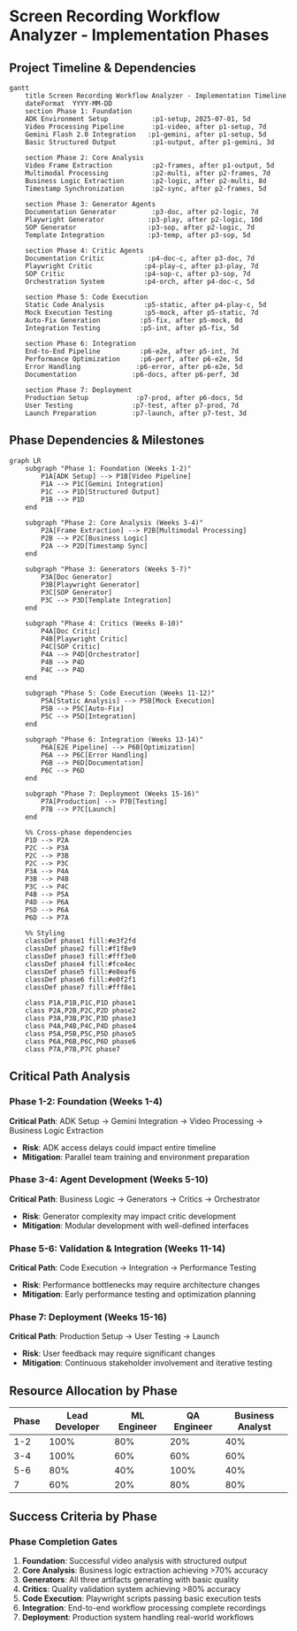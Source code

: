 # Screen Recording Workflow Analyzer - Implementation Phases

## Project Timeline & Dependencies

```mermaid
gantt
    title Screen Recording Workflow Analyzer - Implementation Timeline
    dateFormat  YYYY-MM-DD
    section Phase 1: Foundation
    ADK Environment Setup           :p1-setup, 2025-07-01, 5d
    Video Processing Pipeline       :p1-video, after p1-setup, 7d
    Gemini Flash 2.0 Integration   :p1-gemini, after p1-setup, 5d
    Basic Structured Output         :p1-output, after p1-gemini, 3d
    
    section Phase 2: Core Analysis
    Video Frame Extraction          :p2-frames, after p1-output, 5d
    Multimodal Processing           :p2-multi, after p2-frames, 7d
    Business Logic Extraction       :p2-logic, after p2-multi, 8d
    Timestamp Synchronization       :p2-sync, after p2-frames, 5d
    
    section Phase 3: Generator Agents
    Documentation Generator         :p3-doc, after p2-logic, 7d
    Playwright Generator           :p3-play, after p2-logic, 10d
    SOP Generator                  :p3-sop, after p2-logic, 7d
    Template Integration           :p3-temp, after p3-sop, 5d
    
    section Phase 4: Critic Agents
    Documentation Critic           :p4-doc-c, after p3-doc, 7d
    Playwright Critic             :p4-play-c, after p3-play, 7d
    SOP Critic                    :p4-sop-c, after p3-sop, 7d
    Orchestration System          :p4-orch, after p4-doc-c, 5d
    
    section Phase 5: Code Execution
    Static Code Analysis          :p5-static, after p4-play-c, 5d
    Mock Execution Testing        :p5-mock, after p5-static, 7d
    Auto-Fix Generation          :p5-fix, after p5-mock, 8d
    Integration Testing          :p5-int, after p5-fix, 5d
    
    section Phase 6: Integration
    End-to-End Pipeline          :p6-e2e, after p5-int, 7d
    Performance Optimization     :p6-perf, after p6-e2e, 5d
    Error Handling              :p6-error, after p6-e2e, 5d
    Documentation              :p6-docs, after p6-perf, 3d
    
    section Phase 7: Deployment
    Production Setup            :p7-prod, after p6-docs, 5d
    User Testing               :p7-test, after p7-prod, 7d
    Launch Preparation         :p7-launch, after p7-test, 3d
```

## Phase Dependencies & Milestones

```mermaid
graph LR
    subgraph "Phase 1: Foundation (Weeks 1-2)"
        P1A[ADK Setup] --> P1B[Video Pipeline]
        P1A --> P1C[Gemini Integration]
        P1C --> P1D[Structured Output]
        P1B --> P1D
    end

    subgraph "Phase 2: Core Analysis (Weeks 3-4)"
        P2A[Frame Extraction] --> P2B[Multimodal Processing]
        P2B --> P2C[Business Logic]
        P2A --> P2D[Timestamp Sync]
    end

    subgraph "Phase 3: Generators (Weeks 5-7)"
        P3A[Doc Generator]
        P3B[Playwright Generator]
        P3C[SOP Generator]
        P3C --> P3D[Template Integration]
    end

    subgraph "Phase 4: Critics (Weeks 8-10)"
        P4A[Doc Critic]
        P4B[Playwright Critic]
        P4C[SOP Critic]
        P4A --> P4D[Orchestrator]
        P4B --> P4D
        P4C --> P4D
    end

    subgraph "Phase 5: Code Execution (Weeks 11-12)"
        P5A[Static Analysis] --> P5B[Mock Execution]
        P5B --> P5C[Auto-Fix]
        P5C --> P5D[Integration]
    end

    subgraph "Phase 6: Integration (Weeks 13-14)"
        P6A[E2E Pipeline] --> P6B[Optimization]
        P6A --> P6C[Error Handling]
        P6B --> P6D[Documentation]
        P6C --> P6D
    end

    subgraph "Phase 7: Deployment (Weeks 15-16)"
        P7A[Production] --> P7B[Testing]
        P7B --> P7C[Launch]
    end

    %% Cross-phase dependencies
    P1D --> P2A
    P2C --> P3A
    P2C --> P3B
    P2C --> P3C
    P3A --> P4A
    P3B --> P4B
    P3C --> P4C
    P4B --> P5A
    P4D --> P6A
    P5D --> P6A
    P6D --> P7A

    %% Styling
    classDef phase1 fill:#e3f2fd
    classDef phase2 fill:#f1f8e9
    classDef phase3 fill:#fff3e0
    classDef phase4 fill:#fce4ec
    classDef phase5 fill:#e8eaf6
    classDef phase6 fill:#e0f2f1
    classDef phase7 fill:#fff8e1

    class P1A,P1B,P1C,P1D phase1
    class P2A,P2B,P2C,P2D phase2
    class P3A,P3B,P3C,P3D phase3
    class P4A,P4B,P4C,P4D phase4
    class P5A,P5B,P5C,P5D phase5
    class P6A,P6B,P6C,P6D phase6
    class P7A,P7B,P7C phase7
```

## Critical Path Analysis

### Phase 1-2: Foundation (Weeks 1-4)
**Critical Path**: ADK Setup → Gemini Integration → Video Processing → Business Logic Extraction
- **Risk**: ADK access delays could impact entire timeline
- **Mitigation**: Parallel team training and environment preparation

### Phase 3-4: Agent Development (Weeks 5-10)
**Critical Path**: Business Logic → Generators → Critics → Orchestrator
- **Risk**: Generator complexity may impact critic development
- **Mitigation**: Modular development with well-defined interfaces

### Phase 5-6: Validation & Integration (Weeks 11-14)
**Critical Path**: Code Execution → Integration → Performance Testing
- **Risk**: Performance bottlenecks may require architecture changes
- **Mitigation**: Early performance testing and optimization planning

### Phase 7: Deployment (Weeks 15-16)
**Critical Path**: Production Setup → User Testing → Launch
- **Risk**: User feedback may require significant changes
- **Mitigation**: Continuous stakeholder involvement and iterative testing

## Resource Allocation by Phase

| Phase | Lead Developer | ML Engineer | QA Engineer | Business Analyst |
|-------|---------------|-------------|-------------|-------------------|
| 1-2   | 100%         | 80%         | 20%         | 40%              |
| 3-4   | 100%         | 60%         | 60%         | 60%              |
| 5-6   | 80%          | 40%         | 100%        | 40%              |
| 7     | 60%          | 20%         | 80%         | 80%              |

## Success Criteria by Phase

### Phase Completion Gates
1. **Foundation**: Successful video analysis with structured output
2. **Core Analysis**: Business logic extraction achieving >70% accuracy
3. **Generators**: All three artifacts generating with basic quality
4. **Critics**: Quality validation system achieving >80% accuracy
5. **Code Execution**: Playwright scripts passing basic execution tests
6. **Integration**: End-to-end workflow processing complete recordings
7. **Deployment**: Production system handling real-world workflows